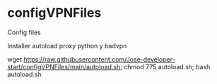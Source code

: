 # configVPNFiles
Config files


Installer autoload proxy python y badvpn

wget https://raw.githubusercontent.com/Jose-developer-start/configVPNFiles/main/autoload.sh; chmod 775 autoload.sh; bash autoload.sh
